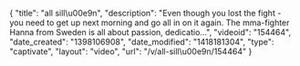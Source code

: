 {
    "title": "all sill\u00e9n",
    "description": "Even though you lost the fight - you need to get up next morning and go all in on it again. The mma-fighter Hanna from Sweden is all about passion, dedicatio...",
    "videoid": "154464",
    "date_created": "1398106908",
    "date_modified": "1418181304",
    "type": "captivate",
    "layout": "video",
    "url": "\/v\/all-sill\u00e9n\/154464"
}